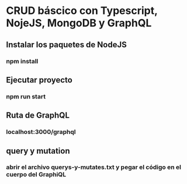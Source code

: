 # CRUD báscico con Typescript, NojeJS, MongoDB y GraphQL

## Instalar los paquetes de NodeJS
### npm install

## Ejecutar proyecto
### npm run start

## Ruta de GraphQL
### localhost:3000/graphql

## query y mutation
### abrir el archivo querys-y-mutates.txt y pegar el código en el cuerpo del GraphiQL